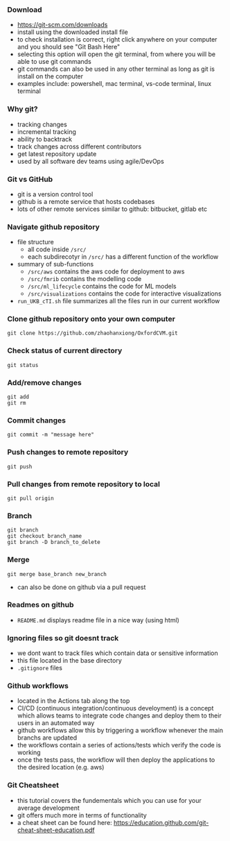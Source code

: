 ### Download
- https://git-scm.com/downloads
- install using the downloaded install file
- to check installation is correct, right click anywhere on your computer and you should see "Git Bash Here"
- selecting this option will open the git terminal, from where you will be able to use git commands
- git commands can also be used in any other terminal as long as git is install on the computer
- examples include: powershell, mac terminal, vs-code terminal, linux terminal

### Why git?
- tracking changes
- incremental tracking
- ability to backtrack
- track changes across different contributors
- get latest repository update
- used by all software dev teams using agile/DevOps

### Git vs GitHub
- git is a version control tool
- github is a remote service that hosts codebases
- lots of other remote services similar to github: bitbucket, gitlab etc

### Navigate github repository
- file structure
	- all code inside ```/src/```
	- each subdirecotyr in ```/src/``` has a different function of the workflow
- summary of sub-functions
	- ```/src/aws``` contains the aws code for deployment to aws
	- ```/src/fmrib``` contains the modelling code
	- ```/src/ml_lifecycle``` contains the code for ML models
	- ```/src/visualizations``` contains the code for interactive visualizations
- ```run_UKB_cTI.sh``` file summarizes all the files run in our current workflow

### Clone github repository onto your own computer
```
git clone https://github.com/zhaohanxiong/OxfordCVM.git
```

### Check status of current directory
```
git status
```

### Add/remove changes
```
git add
git rm
```

### Commit changes
```
git commit -m "message here"
```

### Push changes to remote repository
```
git push
```

### Pull changes from remote repository to local
```
git pull origin
```

### Branch
```
git branch
git checkout branch_name
git branch -D branch_to_delete
```

### Merge
```
git merge base_branch new_branch
```

- can also be done on github via a pull request

### Readmes on github
- ```README.md``` displays readme file in a nice way (using html)

### Ignoring files so git doesnt track
- we dont want to track files which contain data or sensitive information
- this file located in the base directory
- ```.gitignore``` files

### Github workflows
- located in the Actions tab along the top
- CI/CD (continuous integration/continuous develoyment) is a concept which allows teams to integrate code changes and deploy them to their users in an automated way
- github workflows allow this by triggering a workflow whenever the main branchs are updated
- the workflows contain a series of actions/tests which verify the code is working
- once the tests pass, the workflow will then deploy the applications to the desired location (e.g. aws)

### Git Cheatsheet
- this tutorial covers the fundementals which you can use for your average development
- git offers much more in terms of functionality
- a cheat sheet can be found here: https://education.github.com/git-cheat-sheet-education.pdf
